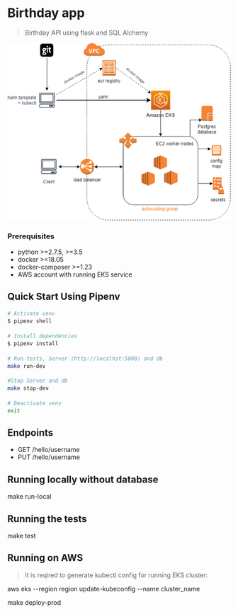# Birthday app

> Birthday API using flask and SQL Alchemy

![Alt text](aws5.png?raw=true "EKS deployment diagram")

### Prerequisites
* python >=2.7.5, >=3.5
* docker >=18.05
* docker-composer >=1.23
* AWS account with running EKS service

## Quick Start Using Pipenv
``` bash
# Activate venv
$ pipenv shell

# Install dependencies
$ pipenv install

# Run tests, Server (http://localhst:5000) and db
make run-dev

#Stop Server and db
make stop-dev

# Deactivate venv
exit
```

## Endpoints

* GET     /hello/username
* PUT     /hello/username

## Running locally without database
make run-local

## Running the tests
make test

## Running on AWS

> It is reqired to generate kubectl config for running EKS cluster:

aws eks --region region update-kubeconfig --name cluster_name

make deploy-prod
